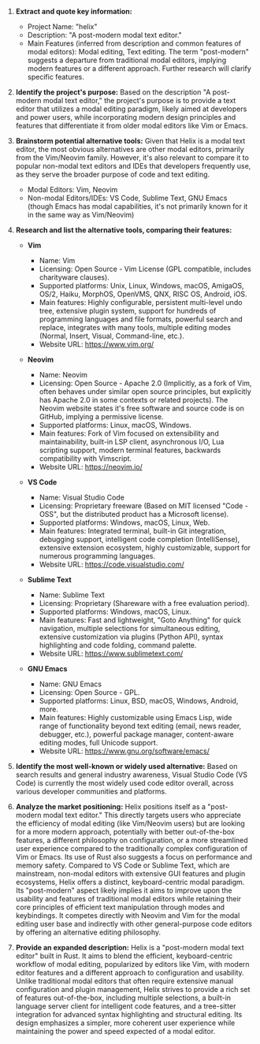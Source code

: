 1.  **Extract and quote key information:**
    *   Project Name: "helix"
    *   Description: "A post-modern modal text editor."
    *   Main Features (inferred from description and common features of modal editors): Modal editing, Text editing. The term "post-modern" suggests a departure from traditional modal editors, implying modern features or a different approach. Further research will clarify specific features.

2.  **Identify the project's purpose:**
    Based on the description "A post-modern modal text editor," the project's purpose is to provide a text editor that utilizes a modal editing paradigm, likely aimed at developers and power users, while incorporating modern design principles and features that differentiate it from older modal editors like Vim or Emacs.

3.  **Brainstorm potential alternative tools:**
    Given that Helix is a modal text editor, the most obvious alternatives are other modal editors, primarily from the Vim/Neovim family. However, it's also relevant to compare it to popular non-modal text editors and IDEs that developers frequently use, as they serve the broader purpose of code and text editing.
    *   Modal Editors: Vim, Neovim
    *   Non-modal Editors/IDEs: VS Code, Sublime Text, GNU Emacs (though Emacs has modal capabilities, it's not primarily known for it in the same way as Vim/Neovim)

4.  **Research and list the alternative tools, comparing their features:**

    *   **Vim**
        *   Name: Vim
        *   Licensing: Open Source - Vim License (GPL compatible, includes charityware clauses).
        *   Supported platforms: Unix, Linux, Windows, macOS, AmigaOS, OS/2, Haiku, MorphOS, OpenVMS, QNX, RISC OS, Android, iOS.
        *   Main features: Highly configurable, persistent multi-level undo tree, extensive plugin system, support for hundreds of programming languages and file formats, powerful search and replace, integrates with many tools, multiple editing modes (Normal, Insert, Visual, Command-line, etc.).
        *   Website URL: https://www.vim.org/

    *   **Neovim**
        *   Name: Neovim
        *   Licensing: Open Source - Apache 2.0 (Implicitly, as a fork of Vim, often behaves under similar open source principles, but explicitly has Apache 2.0 in some contexts or related projects). The Neovim website states it's free software and source code is on GitHub, implying a permissive license.
        *   Supported platforms: Linux, macOS, Windows.
        *   Main features: Fork of Vim focused on extensibility and maintainability, built-in LSP client, asynchronous I/O, Lua scripting support, modern terminal features, backwards compatibility with Vimscript.
        *   Website URL: https://neovim.io/

    *   **VS Code**
        *   Name: Visual Studio Code
        *   Licensing: Proprietary freeware (Based on MIT licensed "Code - OSS", but the distributed product has a Microsoft license).
        *   Supported platforms: Windows, macOS, Linux, Web.
        *   Main features: Integrated terminal, built-in Git integration, debugging support, intelligent code completion (IntelliSense), extensive extension ecosystem, highly customizable, support for numerous programming languages.
        *   Website URL: https://code.visualstudio.com/

    *   **Sublime Text**
        *   Name: Sublime Text
        *   Licensing: Proprietary (Shareware with a free evaluation period).
        *   Supported platforms: Windows, macOS, Linux.
        *   Main features: Fast and lightweight, "Goto Anything" for quick navigation, multiple selections for simultaneous editing, extensive customization via plugins (Python API), syntax highlighting and code folding, command palette.
        *   Website URL: https://www.sublimetext.com/

    *   **GNU Emacs**
        *   Name: GNU Emacs
        *   Licensing: Open Source - GPL.
        *   Supported platforms: Linux, BSD, macOS, Windows, Android, more.
        *   Main features: Highly customizable using Emacs Lisp, wide range of functionality beyond text editing (email, news reader, debugger, etc.), powerful package manager, content-aware editing modes, full Unicode support.
        *   Website URL: https://www.gnu.org/software/emacs/

5.  **Identify the most well-known or widely used alternative:**
    Based on search results and general industry awareness, Visual Studio Code (VS Code) is currently the most widely used code editor overall, across various developer communities and platforms.

6.  **Analyze the market positioning:**
    Helix positions itself as a "post-modern modal text editor." This directly targets users who appreciate the efficiency of modal editing (like Vim/Neovim users) but are looking for a more modern approach, potentially with better out-of-the-box features, a different philosophy on configuration, or a more streamlined user experience compared to the traditionally complex configuration of Vim or Emacs. Its use of Rust also suggests a focus on performance and memory safety. Compared to VS Code or Sublime Text, which are mainstream, non-modal editors with extensive GUI features and plugin ecosystems, Helix offers a distinct, keyboard-centric modal paradigm. Its "post-modern" aspect likely implies it aims to improve upon the usability and features of traditional modal editors while retaining their core principles of efficient text manipulation through modes and keybindings. It competes directly with Neovim and Vim for the modal editing user base and indirectly with other general-purpose code editors by offering an alternative editing philosophy.

7.  **Provide an expanded description:**
    Helix is a "post-modern modal text editor" built in Rust. It aims to blend the efficient, keyboard-centric workflow of modal editing, popularized by editors like Vim, with modern editor features and a different approach to configuration and usability. Unlike traditional modal editors that often require extensive manual configuration and plugin management, Helix strives to provide a rich set of features out-of-the-box, including multiple selections, a built-in language server client for intelligent code features, and a tree-sitter integration for advanced syntax highlighting and structural editing. Its design emphasizes a simpler, more coherent user experience while maintaining the power and speed expected of a modal editor.